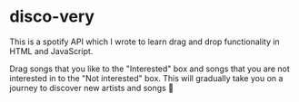 # disco-very
This is a spotify API which I wrote to learn drag and drop functionality in HTML and JavaScript.

Drag songs that you like to the "Interested" box and songs that you are not interested in to the "Not interested" box. This will gradually take you on a journey to discover new artists and songs 🎼